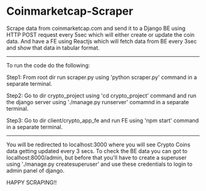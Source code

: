 # Coinmarketcap-Scraper
Scrape data from coinmarketcap.com and send it to a Django BE using HTTP POST request every 5sec which will either create or update the coin data. And have a FE using Reactjs which will fetch data from BE every 3sec and show that data in tabular format.

***
To run the code do the following:

Step1: From root dir run scraper.py using 'python scraper.py' command in a separate terminal. 

Step2: Go to dir crypto_project using 'cd crypto_project' command and run the django server using './manage.py runserver' comamnd in a separate terminal.

Step3: Go to dir client/crypto_app_fe and run FE using 'npm start' command in a separate terminal.
***

You will be redirected to localhost:3000 where you will see Crypto Coins data getting updated every 3 secs.
To check the BE data you can got to localhost:8000/admin, but before that you'll have to create a superuser using './manage.py createsuperuser' and use these credentials to login to admin panel of django.

HAPPY SCRAPING!!
